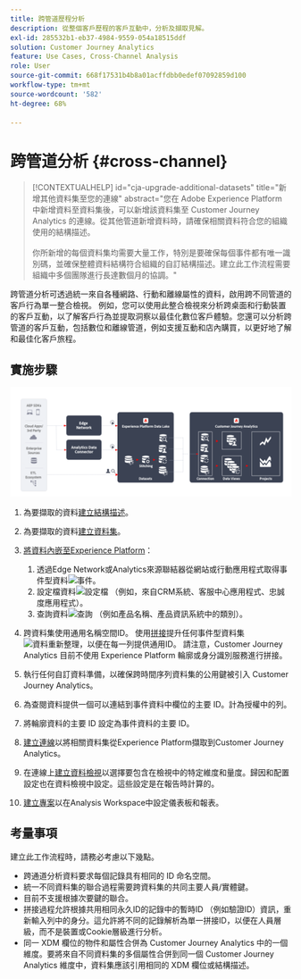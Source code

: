 ```yaml
---
title: 跨管道歷程分析
description: 從整個客戶歷程的客戶互動中，分析及擷取見解。
exl-id: 285532b1-eb37-4984-9559-054a18515ddf
solution: Customer Journey Analytics
feature: Use Cases, Cross-Channel Analysis
role: User
source-git-commit: 668f17531b4b8a01acffdbb0edef07092859d100
workflow-type: tm+mt
source-wordcount: '582'
ht-degree: 68%

---
```


# 跨管道分析 {#cross-channel}

<!-- markdownlint-disable MD034 -->

>[!CONTEXTUALHELP]
>id="cja-upgrade-additional-datasets"
>title="新增其他資料集至您的連線"
>abstract="您在 Adobe Experience Platform 中新增資料至資料集後，可以新增該資料集至 Customer Journey Analytics 的連線。從其他管道新增資料時，請確保相關資料符合您的組織使用的結構描述。<br><br>你所新增的每個資料集均需要大量工作，特別是要確保每個事件都有唯一識別碼，並確保整體資料結構符合組織的自訂結構描述。建立此工作流程需要組織中多個團隊進行長達數個月的協調。"

<!-- markdownlint-enable MD034 -->

跨管道分析可透過統一來自各種網路、行動和離線屬性的資料，啟用跨不同管道的客戶行為單一整合檢視。 例如，您可以使用此整合檢視來分析跨桌面和行動裝置的客戶互動，以了解客戶行為並提取洞察以最佳化數位客戶體驗。您還可以分析跨管道的客戶互動，包括數位和離線管道，例如支援互動和店內購買，以更好地了解和最佳化客戶旅程。

## 實施步驟

![實作步驟的流程，如本節所述。](../assets/cca-architecture.png)

1. 為要擷取的資料[建立結構描述](https://experienceleague.adobe.com/docs/experience-platform/xdm/tutorials/create-schema-ui.html?lang=zh-Hant)。
1. 為要擷取的資料[建立資料集](https://experienceleague.adobe.com/docs/platform-learn/tutorials/data-ingestion/create-datasets-and-ingest-data.html)。
1. [將資料內嵌至Experience Platform](https://experienceleague.adobe.com/docs/platform-learn/tutorials/data-ingestion/understanding-data-ingestion.html)：
   1. 透過Edge Network或Analytics來源聯結器從網站或行動應用程式取得事件型資料![事件](https://spectrum.adobe.com/static/icons/workflow_18/Smock_Events_18_N.svg)。
   2. 設定檔資料![設定檔](https://spectrum.adobe.com/static/icons/workflow_18/Smock_User_18_N.svg) （例如，來自CRM系統、客服中心應用程式、忠誠度應用程式）。
   3. 查詢資料![查詢](https://spectrum.adobe.com/static/icons/workflow_18/Smock_Search_18_N.svg) （例如產品名稱、產品資訊系統中的類別）。

1. 跨資料集使用通用名稱空間ID。 使用[拼接](../../stitching/overview.md)提升任何事件型資料集![資料重新整理](https://spectrum.adobe.com/static/icons/workflow_18/Smock_DataRefresh_18_N.svg)，以便在每一列提供通用ID。 請注意，Customer Journey Analytics 目前不使用 Experience Platform 輪廓或身分識別服務進行拼接。
1. 執行任何自訂資料準備，以確保跨時間序列資料集的公用鍵被引入 Customer Journey Analytics。
1. 為查閱資料提供一個可以連結到事件資料中欄位的主要 ID。計為授權中的列。
1. 將輪廓資料的主要 ID 設定為事件資料的主要 ID。
1. [建立連線](../../connections/overview.md)以將相關資料集從Experience Platform擷取到Customer Journey Analytics。
1. 在連線上[建立資料檢視](/help/data-views/create-dataview.md)以選擇要包含在檢視中的特定維度和量度。歸因和配置設定也在資料檢視中設定。這些設定是在報告時計算的。
1. [建立專案](/help/analysis-workspace/home.md)以在Analysis Workspace中設定儀表板和報表。

## 考量事項

建立此工作流程時，請務必考慮以下幾點。

* 跨通道分析資料要求每個記錄具有相同的 ID 命名空間。
* 統一不同資料集的聯合過程需要跨資料集的共同主要人員/實體鍵。
* 目前不支援根據次要鍵的聯合。
* 拼接過程允許根據共用相同永久ID的記錄中的暫時ID （例如驗證ID）資訊，重新輸入列中的身分。這允許將不同的記錄解析為單一拼接ID，以便在人員層級，而不是裝置或Cookie層級進行分析。
* 同一 XDM 欄位的物件和屬性合併為 Customer Journey Analytics 中的一個維度。要將來自不同資料集的多個屬性合併到同一個 Customer Journey Analytics 維度中，資料集應該引用相同的 XDM 欄位或結構描述。

